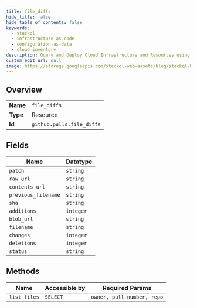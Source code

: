 ```yaml
---
title: file_diffs
hide_title: false
hide_table_of_contents: false
keywords:
  - stackql
  - infrastructure-as-code
  - configuration-as-data
  - cloud inventory
description: Query and Deploy Cloud Infrastructure and Resources using SQL
custom_edit_url: null
image: https://storage.googleapis.com/stackql-web-assets/blog/stackql-blog-post-featured-image.png
---
```

  
    

## Overview
<table><tbody>
<tr><td><b>Name</b></td><td><code>file_diffs</code></td></tr>
<tr><td><b>Type</b></td><td>Resource</td></tr>
<tr><td><b>Id</b></td><td><code>github.pulls.file_diffs</code></td></tr>
</tbody></table>

## Fields
| Name | Datatype |
| ---- | -------- |
| `patch` | `string` |
| `raw_url` | `string` |
| `contents_url` | `string` |
| `previous_filename` | `string` |
| `sha` | `string` |
| `additions` | `integer` |
| `blob_url` | `string` |
| `filename` | `string` |
| `changes` | `integer` |
| `deletions` | `integer` |
| `status` | `string` |
## Methods
| Name | Accessible by | Required Params |
| ---- | ------------- | --------------- |
| `list_files` | `SELECT` | `owner, pull_number, repo` |
